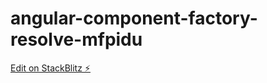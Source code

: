 # angular-component-factory-resolve-mfpidu

[Edit on StackBlitz ⚡️](https://stackblitz.com/edit/angular-component-factory-resolve-mfpidu)